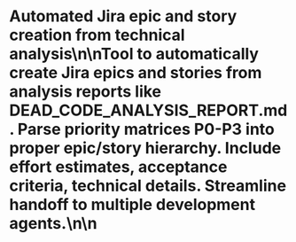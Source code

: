 # Automated Jira epic and story creation from technical analysis\n\nTool to automatically create Jira epics and stories from analysis reports like DEAD_CODE_ANALYSIS_REPORT.md. Parse priority matrices P0-P3 into proper epic/story hierarchy. Include effort estimates, acceptance criteria, technical details. Streamline handoff to multiple development agents.\n\n<!-- GitHub Issue #284 -->